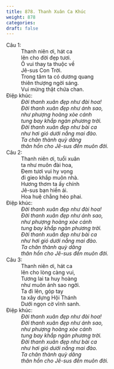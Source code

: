```yaml
---
title: 878. Thanh Xuân Ca Khúc
weight: 878
categories: 
draft: false
---
```

<dl><dt>Câu 1:</dt><dd data-verse="1">Thanh niên ơi, hát ca <br/>lên cho đời đẹp tươi. <br/>Ô vui thay ta thuộc về <br/>Jê-sus Con Trời. <br/>Trong tâm ta có dương quang <br/>thiên thượng ngời sáng. <br/>Vui mừng thật chứa chan. </dd><dt>Điệp khúc:</dt><dd data-chorus="1"><em>Đời thanh xuân đẹp như đài hoa! <br/>Đời thanh xuân đẹp như ánh sao, <br/>như phượng hoàng xòe cánh <br/>tung bay khắp ngàn phương trời. <br/>Đời thanh xuân đẹp như bài ca <br/>như hơi gió dưới nắng mai đào. <br/>Ta chân thành quỳ dâng <br/>thân hồn cho Jê-sus đến muôn đời. </em></dd><dt>Câu 2:</dt><dd data-verse="2">Thanh niên ơi, tuổi xuân <br/>ta như muôn đài hoa, <br/>Đem tươi vui hy vọng <br/>đi gieo khắp muôn nhà. <br/>Hương thơm ta ấy chính <br/>Jê-sus bạn hiền ái. <br/>Hoa huệ chẳng héo phai. </dd><dt>Điệp khúc:</dt><dd data-chorus="1"><em>Đời thanh xuân đẹp như đài hoa! <br/>Đời thanh xuân đẹp như ánh sao, <br/>như phượng hoàng xòe cánh <br/>tung bay khắp ngàn phương trời. <br/>Đời thanh xuân đẹp như bài ca <br/>như hơi gió dưới nắng mai đào. <br/>Ta chân thành quỳ dâng <br/>thân hồn cho Jê-sus đến muôn đời. </em></dd><dt>Câu 3:</dt><dd data-verse="3">Thanh niên ơi, hát ca <br/>lên cho lòng càng vui, <br/>Tương lai ta huy hoàng <br/>như muôn ánh sao ngời. <br/>Ta đi lên, góp tay <br/>ta xây dựng Hội Thánh <br/>Dưới ngọn cờ vĩnh sanh. </dd><dt>Điệp khúc:</dt><dd data-chorus="1"><em>Đời thanh xuân đẹp như đài hoa! <br/>Đời thanh xuân đẹp như ánh sao, <br/>như phượng hoàng xòe cánh <br/>tung bay khắp ngàn phương trời. <br/>Đời thanh xuân đẹp như bài ca <br/>như hơi gió dưới nắng mai đào. <br/>Ta chân thành quỳ dâng <br/>thân hồn cho Jê-sus đến muôn đời. </em></dd></dl>